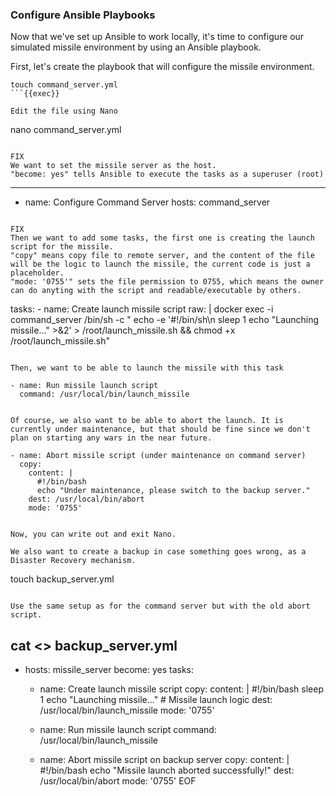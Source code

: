### Configure Ansible Playbooks
Now that we've set up Ansible to work locally, it's time to configure our simulated missile environment by using an Ansible playbook.

First, let's create the playbook that will configure the missile environment.
```
touch command_server.yml
```{{exec}}

Edit the file using Nano
```
nano command_server.yml
```{{exec}}

FIX
We want to set the missile server as the host. 
"become: yes" tells Ansible to execute the tasks as a superuser (root)
```
---
- name: Configure Command Server
  hosts: command_server
```{{exec}}

FIX
Then we want to add some tasks, the first one is creating the launch script for the missile.
"copy" means copy file to remote server, and the content of the file will be the logic to launch the missile, the current code is just a placeholder.
"mode: '0755'" sets the file permission to 0755, which means the owner can do anyting with the script and readable/executable by others.
```
  tasks:
    - name: Create launch missile script
      raw: |
        docker exec -i command_server /bin/sh -c "
        echo -e '#!/bin/sh\n
        sleep 1
        echo \"Launching missile...\" >&2' > /root/launch_missile.sh &&
        chmod +x /root/launch_missile.sh"
```{{exec}}

Then, we want to be able to launch the missile with this task
```
    - name: Run missile launch script
      command: /usr/local/bin/launch_missile

```{{exec}}

Of course, we also want to be able to abort the launch. It is currently under maintenance, but that should be fine since we don't plan on starting any wars in the near future.
```
    - name: Abort missile script (under maintenance on command server)
      copy:
        content: |
          #!/bin/bash
          echo "Under maintenance, please switch to the backup server."
        dest: /usr/local/bin/abort
        mode: '0755'
```{{exec}}

Now, you can write out and exit Nano.

We also want to create a backup in case something goes wrong, as a Disaster Recovery mechanism.
```
touch backup_server.yml
```{{exec}}

Use the same setup as for the command server but with the old abort script.
```
cat <<EOF >> backup_server.yml
---
- hosts: missile_server
  become: yes
  tasks:
    - name: Create launch missile script
      copy:
        content: |
          #!/bin/bash
          sleep 1
          echo "Launching missile..."
          # Missile launch logic
        dest: /usr/local/bin/launch_missile
        mode: '0755'

    - name: Run missile launch script
      command: /usr/local/bin/launch_missile

    - name: Abort missile script on backup server
      copy:
        content: |
          #!/bin/bash
          echo "Missile launch aborted successfully!"
        dest: /usr/local/bin/abort
        mode: '0755'
EOF
```{{exec}}